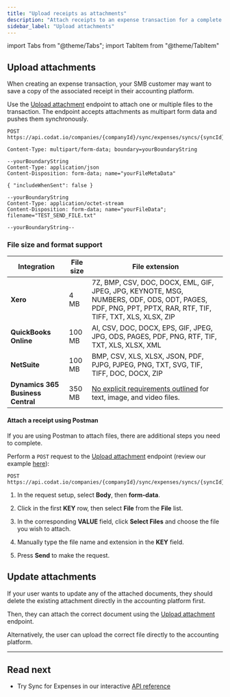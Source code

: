 ```yaml
---
title: "Upload receipts as attachments"
description: "Attach receipts to an expense transaction for a complete audit trail"
sidebar_label: "Upload attachments"
---
```


import Tabs from "@theme/Tabs";
import TabItem from "@theme/TabItem"

## Upload attachments

When creating an expense transaction, your SMB customer may want to save a copy of the associated receipt in their accounting platform. 

Use the [Upload attachment](/sync-for-expenses-api#/operations/upload-expense-attachment) endpoint to attach one or multiple files to the transaction. The endpoint accepts  attachments as multipart form data and pushes them synchronously.

```http
POST https://api.codat.io/companies/{companyId}/sync/expenses/syncs/{syncId}/transactions/{transactionId}/attachments
```

```
Content-Type: multipart/form-data; boundary=yourBoundaryString

--yourBoundaryString
Content-Type: application/json
Content-Disposition: form-data; name="yourFileMetaData"

{ "includeWhenSent": false }

--yourBoundaryString
Content-Type: application/octet-stream
Content-Disposition: form-data; name="yourFileData"; filename="TEST_SEND_FILE.txt"

--yourBoundaryString--
```

### File size and format support

| Integration       | File size | File extension                                                                                                                                               |
|-------------------|-----------|--------------------------------------------------------------------------------------------------------------------------------------------------------------|
| **Xero**              | 4 MB      | 7Z, BMP, CSV, DOC, DOCX, EML, GIF, JPEG, JPG, KEYNOTE, MSG, NUMBERS, ODF,   ODS, ODT, PAGES, PDF, PNG, PPT, PPTX, RAR, RTF, TIF, TIFF, TXT, XLS, XLSX,   ZIP |
| **QuickBooks Online** | 100 MB    | AI, CSV, DOC, DOCX, EPS, GIF, JPEG, JPG, ODS, PAGES, PDF, PNG, RTF, TIF,   TXT, XLS, XLSX, XML                                                               |
| **NetSuite**          | 100 MB    | BMP, CSV, XLS, XLSX, JSON, PDF, PJPG, PJPEG, PNG, TXT, SVG, TIF, TIFF,   DOC, DOCX, ZIP                                                                      |
| **Dynamics 365 Business Central** | 350 MB | [No explicit requirements outlined](https://learn.microsoft.com/en-gb/dynamics365/business-central/ui-how-add-link-to-record#to-attach-a-file-to-a-purchase-invoice) for text, image, and video files. |

#### Attach a receipt using Postman

If you are using Postman to attach files, there are additional steps you need to complete. 

Perform a `POST` request to the [Upload attachment](/sync-for-expenses-api#/operations/upload-expense-attachment) endpoint (review our example [here](https://postman.codat.io/#f3b78b32-f1a7-4016-b222-fd26efdcc126)):

```http
POST https://api.codat.io/companies/{companyId}/sync/expenses/syncs/{syncId}/transactions/{transactionId}/attachments
```
1.  In the request setup, select **Body**, then **form-data**.

2.  Click in the first **KEY** row, then select **File** from the **File** list.

3.  In the corresponding **VALUE** field, click **Select Files** and choose the file you wish to attach.

4.  Manually type the file name and extension in the **KEY** field.

5.  Press **Send** to make the request.

## Update attachments

If your user wants to update any of the attached documents, they should delete the existing attachment directly in the accounting platform first. 

Then, they can attach the correct document using the [Upload attachment](/sync-for-expenses-api#/operations/upload-expense-attachment) endpoint.

Alternatively, the user can upload the correct file directly to the accounting platform. 

---
## Read next

* Try Sync for Expenses in our interactive [API reference](/sync-for-expenses-api#/)